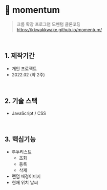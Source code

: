 # 🦄 momentum
> 크롬 확장 프로그램 모멘텀 클론코딩   
> https://kkwakkwake.github.io/momentum/

</br>

## 1. 제작기간
* 개인 프로젝트
* 2022.02 (약 2주)

</br>

## 2. 기술 스택
* JavaScript / CSS

</br>

## 3. 핵심기능
* 투두리스트
  * 조회
  * 등록
  * 삭제
* 랜덤 배경이미지
* 현재 위치 날씨 


